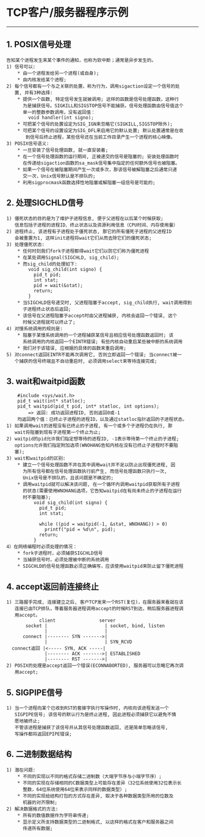 # **TCP客户/服务器程序示例**
***

## **1. POSIX信号处理**
    告知某个进程发生来某个事件的通知，也称为软中断；通常是异步发生的。
    1) 信号可以:
        * 由一个进程发给另一个进程(或自身);
        * 由内核发给某个进程;
    2) 每个信号都有一个与之关联的处置，称为行为，调用sigaction设定一个信号的处
       置, 并有3种选择:
        * 提供一个函数, 特定信号发生就被调用; 这样的函数是信号处理函数，这种行
          为是捕获信号。SIGKILL和SIGSTOP信号不能捕获。信号处理函数由信号值这个
          单一的整数参数调用，没有返回值：
            void handler(int signo);
        * 可把某个信号的处置设定为SIG_IGN来忽略它(SIGKILL,SIGSTOP除外);
        * 可把某个信号的设置设定为SIG_DFL来启用它的默认处置; 默认处置通常是在收
           到信号后终止进程，某些信号还在当前工作目录产生一个进程的核心映像。
    3) POSIX信号语义:
        * 一旦安装了信号处理函数, 就一直安装着;
        * 在一个信号处理函数的运行期间, 正被递交的信号是阻塞的; 安装处理函数时
          在传递给sigaction函数的sa_mask信号集中指定的任何额外信号也被阻塞。
        * 如果一个信号在被阻塞期间产生一次或多次，那该信号被解阻塞之后通常只递
          交一次，Unix信号默认是不排队的;
        * 利用sigprocmask函数选择性地阻塞或解阻塞一组信号是可能的;

## **2. 处理SIGCHLD信号**
    1) 僵死状态的目的是为了维护子进程信息, 便于父进程在以后某个时候获取;
       信息包括子进程的进程ID、终止状态以及资源利用信息（CPU时间、内存使用量）
    2) 进程终止, 该进程有子进程处于僵死状态, 那它的所有僵死子进程的父进程ID
       会被重置为1, 这样init进程将wait它们从而去除它们的僵死状态;
    3) 处理僵死状态:
        * 任何时刻我们fork子进程都得wait它们以防它们称为僵死进程
        * 在某处调用Signal(SIGCHLD, sig_child);
        * 而sig_child的处理如下:
            void sig_child(int signo) {
              pid_t pid;
              int stat;
              pid = wait(&stat);
              return;
            }
        * 当SIGCHLD信号递交时, 父进程阻塞于accept, sig_child执行, wait调用得到
          子进程终止状态后返回;
        * 该信号在父进程阻塞于accept时由父进程捕获, 内核会返回一个错误, 这个
          时候父进程就可以终止了;
    4) 对慢系统调用的规则是:
        * 阻塞于某慢系统调用的一个进程捕获某信号且相应信号处理函数返回时; 该
          系统调用的内核返回一个EINTR错误; 有些内核自动重启某些被中断的系统调用
        * 我们对于该错误, 应根据的具体的函数来重启调用;
    5) 对connect返回EINTR不能再次调用它, 否则立即返回一个错误; 当connect被一
       个捕获的信号终端且不自动重启时, 必须调用select来等待连接完成;

## **3. wait和waitpid函数**
        #include <sys/wait.h>
        pid_t wait(int* statloc);
        pid_t waitpid(pid_t pid, int* statloc, int options);
            => 返回: 成功返回进程ID, 否则返回0或-1
        均返回两个值：已终止子进程的进程ID，以及通过statloc指针返回的子进程状态。
    1) 如果调用wait的进程没有已终止的子进程, 有一个或多个子进程仍在执行, 那
       wait将阻塞到现有子进程第一个终止为止;
    2) waitpid的pid允许我们指定想等待的进程ID, -1表示等待第一个终止的子进程;
       options允许我们指定附加选项(WNOHANG告知内核在没有已终止子进程时不要阻
       塞);
    3) wait和waitpid的区别:
        * 建立一个信号处理函数不并在其中调用wait并不足以防止出现僵死进程, 因
          为所有信号都在信号处理函数执行前产生, 而信号处理函数只执行一次,
          Unix信号是不排队的，且该问题是不确定的;
        * 调用waitpid就可以解决该问题, 在一个循环内调用waitpid获取所有子进程
          的状态(需要使用WNOHANG选项，它告知waitpid在有尚未终止的子进程在运行
          时不要阻塞);
              void sig_child(int signo) {
                pid_t pid;
                int stat;

                while ((pid = waitpid(-1, &stat, WNOHANG)) > 0)
                  printf("pid = %d\n", pid);
                return;
              }
    4）在网络编程时必须处理的情况：
        * fork子进程时，必须捕获SIGCHLD信号
        * 当捕获信号时，必须处理被中断的系统调用
        * SIGCHLD的信号处理函数必须正确编写，应该使用waitpid来防止留下僵死进程

## **4. accept返回前连接终止**
    1) 三路握手完成, 连接建立之后, 客户TCP发来一个RST(复位)，在服务器来看就在该
       连接已由TCP排队，等着服务器进程调用accept的时候RST到达，稍后服务器进程调
       用accept。
                client                server
           socket |                     | socket, bind, listen
                  |                     |
          connect |-------- SYN ------->|
                  |                     | SYN_RCVD
      connect返回 |<----- SYN, ACK -----|
                  |-------- ACK ------->| ESTABLISHED
                  |-------- RST ------->|
    2) POSIX的处理是accept返回一个错误(ECONNABORTED), 服务器可以忽略它再次调
       用accept;

## **5. SIGPIPE信号**
    1) 当一个进程向某个已收到RST的套接字执行写操作时, 内核向该进程发送一个
       SIGPIPE信号; 该信号的默认行为是终止进程, 因此进程必须捕获它以避免不情
       愿地被终止;
       不管该进程是捕获了该信号并从其信号处理函数返回, 还是简单忽略该信号,
       写操作都将返回EPIPE错误;

## **6. 二进制数据结构**
    1) 潜在问题:
        * 不同的实现以不同的格式存储二进制数（大端字节序与小端字节序）;
        * 不同的实现在存储相同的C数据类型上可能存在差异（32位系统使用32位表示长
          整数，64位系统使用64位来表示同样的数据类型）;
        * 不同的实现给结构打包的方式存在差异, 取决于各种数据类型所用的位数及
          机器的对齐限制;
    2) 解决数据格式的方法:
        * 所有的数值数据作为字符串传递;
        * 显示定义所支持数据类型的二进制格式, 以这样的格式在客户和服务器之间
          传递所有数据;
